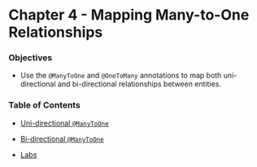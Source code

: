 # Chapter 4 - Mapping Many-to-One Relationships
### Objectives
* Use the `@ManyToOne` and `@OneToMany` annotations to map both uni-directional and bi-directional relationships between entities. 

### Table of Contents

* [Uni-directional `@ManyToOne`](uni_many_to_one.md)

* [Bi-directional `@ManyToOne`](bi_many_to_one.md)

* [Labs](labs.md)